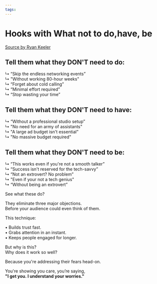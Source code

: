 ```yaml
---
tags: 
---
```

# Hooks with What not to do,have, be
[Source by Ryan Keeler](https://www.linkedin.com/posts/mrryankeeler_stop-wasting-your-time-on-complex-strategies-activity-7241701295336665089-LUZs?utm_source=share&utm_medium=member_desktop)

## Tell them what they DON'T need to do:  
  
↳ “Skip the endless networking events”  
↳ "Without working 80-hour weeks"  
↳ “Forget about cold calling”  
↳ “Minimal effort required”  
↳ “Stop wasting your time”  
  
## Tell them what they DON'T need to have:  
  
↳ “Without a professional studio setup”  
↳ "No need for an army of assistants"  
↳ "A large ad budget isn't essential”  
↳ "No massive budget required"  
  
## Tell them what they DON'T need to be:  
  
↳ “This works even if you're not a smooth talker”  
↳ “Success isn't reserved for the tech-savvy”  
↳ “Not an extrovert? No problem”  
↳ "Even if your not a tech genius"  
↳ “Without being an extrovert”  
  
See what these do?  
  
They eliminate three major objections.  
Before your audience could even think of them.  
  
This technique:  
  
• Builds trust fast.  
• Grabs attention in an instant.  
• Keeps people engaged for longer.  
  
But why is this?  
Why does it work so well?  
  
Because you're addressing their fears head-on.  
  
You're showing you care, you’re saying,  
**"I get you. I understand your worries."**
